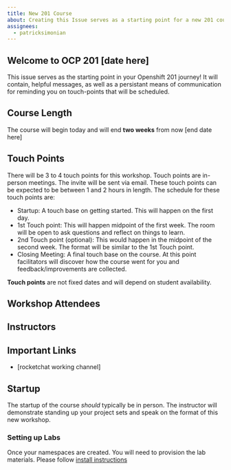 ```yaml
---
title: New 201 Course
about: Creating this Issue serves as a starting point for a new 201 course
assignees:
  - patricksimonian
---
```

<!-- NOTES for instructor (these are not visible in the issue) 
This is the MVP for a more 'automated' and self-serve way to deliver the 201 course. 

This issue template serves as a starting point for students to being their 201 courses.

All values that need to be substituted will be in [ brackets ]
Things to do post creating this issue:
- post a comment to provide all students instructions on accessing their project sets and guidance
on how to stand up the labs (template found at provisioning_tools/201/templates/namespaceCreated.handlebar.md)
- enter a note in your calendar to delete these namespaces two weeks from this issue creation

-->

## Welcome to OCP 201 [date here]

This issue serves as the starting point in your Openshift 201 journey! It will contain,
helpful messages, as well as a persistant means of communication for reminding you on touch-points that
will be scheduled. 

## Course Length

The course will begin today and will end __two weeks__ from now [end date here]

## Touch Points

There will be 3 to 4 touch points for this workshop. Touch points are in-person meetings. The invite will be sent via email. These touch points can be expected to be between 1 and 2 hours in length. The schedule for these touch points are:

- Startup: A touch base on getting started. This will happen on the first day.
- 1st Touch point: This will happen midpoint of the first week. The room will be open to ask questions and reflect on things to learn.
- 2nd Touch point (optional): This would happen in the midpoint of the second week. The format will be similar to the 1st Touch point.
- Closing Meeting: A final touch base on the course. At this point facilitators will discover how the course went for you and feedback/improvements are collected. 

__Touch points__ are not fixed dates and will depend on student availability.

## Workshop Attendees

<!-- @ mention all students here in a list. Eg:
- @patricksimonian
- @jas29
 -->

## Instructors

<!-- @ mention all instructors here in a list. Eg:
- @patricksimonian
- @jas29
 -->

## Important Links
- [rocketchat working channel]

## Startup
<!-- reference for workshop delivery 201_materials/Handbook.md  -->
The startup of the course _should_ typically be in person. The instructor will demonstrate standing up
your project sets and speak on the format of this new workshop. 

### Setting up Labs

Once your namespaces are created. You will need to provision the lab materials. Please follow [install instructions](201_materials/lab-install.md)
